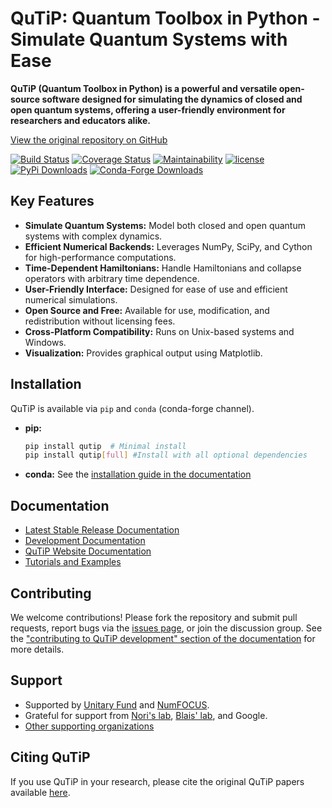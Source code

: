 # QuTiP: Quantum Toolbox in Python - Simulate Quantum Systems with Ease

**QuTiP (Quantum Toolbox in Python) is a powerful and versatile open-source software designed for simulating the dynamics of closed and open quantum systems, offering a user-friendly environment for researchers and educators alike.**

[View the original repository on GitHub](https://github.com/qutip/qutip)

[![Build Status](https://github.com/qutip/qutip/actions/workflows/tests.yml/badge.svg?branch=master)](https://github.com/qutip/qutip/actions/workflows/tests.yml)
[![Coverage Status](https://img.shields.io/coveralls/qutip/qutip.svg?logo=Coveralls)](https://coveralls.io/r/qutip/qutip)
[![Maintainability](https://api.codeclimate.com/v1/badges/df502674f1dfa1f1b67a/maintainability)](https://codeclimate.com/github/qutip/qutip/maintainability)
[![license](https://img.shields.io/badge/license-New%20BSD-blue.svg)](https://opensource.org/licenses/BSD-3-Clause)
[![PyPi Downloads](https://img.shields.io/pypi/dm/qutip?label=downloads%20%7C%20pip&logo=PyPI)](https://pypi.org/project/qutip)
[![Conda-Forge Downloads](https://img.shields.io/conda/dn/conda-forge/qutip?label=downloads%20%7C%20conda&logo=Conda-Forge)](https://anaconda.org/conda-forge/qutip)

## Key Features

*   **Simulate Quantum Systems:** Model both closed and open quantum systems with complex dynamics.
*   **Efficient Numerical Backends:** Leverages NumPy, SciPy, and Cython for high-performance computations.
*   **Time-Dependent Hamiltonians:** Handle Hamiltonians and collapse operators with arbitrary time dependence.
*   **User-Friendly Interface:** Designed for ease of use and efficient numerical simulations.
*   **Open Source and Free:**  Available for use, modification, and redistribution without licensing fees.
*   **Cross-Platform Compatibility:** Runs on Unix-based systems and Windows.
*   **Visualization:** Provides graphical output using Matplotlib.

## Installation

QuTiP is available via `pip` and `conda` (conda-forge channel).

*   **pip:**
    ```bash
    pip install qutip  # Minimal install
    pip install qutip[full] #Install with all optional dependencies
    ```
*   **conda:**  See the [installation guide in the documentation](https://qutip.readthedocs.io/en/stable/installation.html)

## Documentation

*   [Latest Stable Release Documentation](https://qutip.readthedocs.io/en/latest/)
*   [Development Documentation](https://qutip.readthedocs.io/en/master/)
*   [QuTiP Website Documentation](https://qutip.org/documentation.html)
*   [Tutorials and Examples](https://qutip.org/tutorials.html)

## Contributing

We welcome contributions!  Please fork the repository and submit pull requests, report bugs via the [issues page](https://github.com/qutip/qutip/issues), or join the discussion group.  See the ["contributing to QuTiP development" section of the documentation](https://qutip.readthedocs.io/en/stable/development/contributing.html) for more details.

## Support

*   Supported by [Unitary Fund](https://unitary.fund) and [NumFOCUS](https://numfocus.org).
*   Grateful for support from [Nori's lab](https://dml.riken.jp/), [Blais' lab](https://www.physique.usherbrooke.ca/blais/), and Google.
*   [Other supporting organizations](https://qutip.org/#supporting-organizations)

## Citing QuTiP

If you use QuTiP in your research, please cite the original QuTiP papers available [here](https://dml.riken.jp/?s=QuTiP).